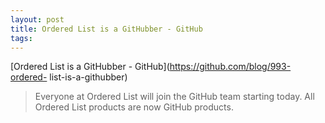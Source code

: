 ```yaml
---
layout: post
title: Ordered List is a GitHubber - GitHub
tags: 
---
```

[Ordered List is a GitHubber - GitHub](https://github.com/blog/993-ordered-
list-is-a-githubber)

> Everyone at Ordered List will join the GitHub team starting today. All
Ordered List products are now GitHub products.

